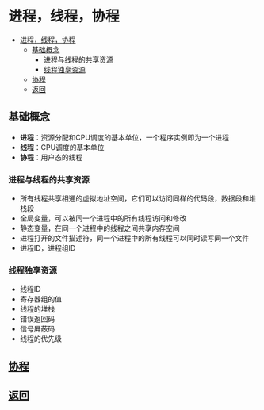 # 进程，线程，协程

* [进程，线程，协程](#进程线程协程)
    * [基础概念](#基础概念)
        * [进程与线程的共享资源](#进程与线程的共享资源)
        * [线程独享资源](#线程独享资源)
    * [协程](./goroutine.md)
    * [返回](../README.md)

## 基础概念
- **进程**：资源分配和CPU调度的基本单位，一个程序实例即为一个进程
- **线程**：CPU调度的基本单位
- **协程**：用户态的线程
### 进程与线程的共享资源
- 所有线程共享相通的虚拟地址空间，它们可以访问同样的代码段，数据段和堆栈段
- 全局变量，可以被同一个进程中的所有线程访问和修改
- 静态变量，在同一个进程中的线程之间共享内存空间
- 进程打开的文件描述符，同一个进程中的所有线程可以同时读写同一个文件
- 进程ID，进程组ID
### 线程独享资源
- 线程ID
- 寄存器组的值
- 线程的堆栈
- 错误返回码
- 信号屏蔽码
- 线程的优先级


## [协程](./goroutine.md)

## [返回](../README.md)